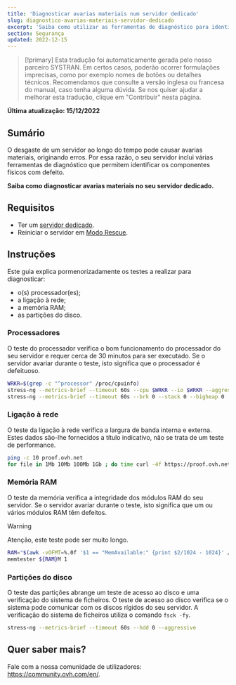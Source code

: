 ```yaml
---
title: 'Diagnosticar avarias materiais num servidor dedicado'
slug: diagnostico-avarias-materiais-servidor-dedicado
excerpt: 'Saiba como utilizar as ferramentas de diagnóstico para identificar avarias materiais no seu servidor'
section: Segurança
updated: 2022-12-15
---
```


> [!primary]
> Esta tradução foi automaticamente gerada pelo nosso parceiro SYSTRAN. Em certos casos, poderão ocorrer formulações imprecisas, como por exemplo nomes de botões ou detalhes técnicos. Recomendamos que consulte a versão inglesa ou francesa do manual, caso tenha alguma dúvida. Se nos quiser ajudar a melhorar esta tradução, clique em "Contribuir" nesta página.
>

**Última atualização: 15/12/2022**

## Sumário

O desgaste de um servidor ao longo do tempo pode causar avarias materiais, originando erros. Por essa razão, o seu servidor inclui várias ferramentas de diagnóstico que permitem identificar os componentes físicos com defeito.

**Saiba como diagnosticar avarias materiais no seu servidor dedicado.**

## Requisitos

- Ter um [servidor dedicado](https://www.ovhcloud.com/pt/bare-metal/).
- Reiniciar o servidor em [Modo Rescue](https://docs.ovh.com/pt/dedicated/rescue_mode/).

## Instruções

Este guia explica pormenorizadamente os testes a realizar para diagnosticar:

- o(s) processador(es);
- a ligação à rede;
- a memória RAM;
- as partições do disco.

### Processadores

O teste do processador verifica o bom funcionamento do processador do seu servidor e requer cerca de 30 minutos para ser executado. Se o servidor avariar durante o teste, isto significa que o processador é defeituoso.

```bash
WRKR=$(grep -c "^processor" /proc/cpuinfo)
stress-ng --metrics-brief --timeout 60s --cpu $WRKR --io $WRKR --aggressive --ignite-cpu --maximize --pathological
stress-ng --metrics-brief --timeout 60s --brk 0 --stack 0 --bigheap 0 
```

### Ligação à rede

O teste da ligação à rede verifica a largura de banda interna e externa. Estes dados são-lhe fornecidos a título indicativo, não se trata de um teste de performance.

```bash
ping -c 10 proof.ovh.net
for file in 1Mb 10Mb 100Mb 1Gb ; do time curl -4f https://proof.ovh.net/files/${file}.dat -o /dev/null; done
```

### Memória RAM

O teste da memória verifica a integridade dos módulos RAM do seu servidor. Se o servidor avariar durante o teste, isto significa que um ou vários módulos RAM têm defeitos.

> [!warning]
> Atenção, este teste pode ser muito longo.

```bash
RAM="$(awk -vOFMT=%.0f '$1 == "MemAvailable:" {print $2/1024 - 1024}' /proc/meminfo)"
memtester ${RAM}M 1
```

### Partições do disco

O teste das partições abrange um teste de acesso ao disco e uma verificação do sistema de ficheiros. O teste de acesso ao disco verifica se o sistema pode comunicar com os discos rígidos do seu servidor. A verificação do sistema de ficheiros utiliza o comando `fsck -fy`.

```bash
stress-ng --metrics-brief --timeout 60s --hdd 0 --aggressive
```

## Quer saber mais?

Fale com a nossa comunidade de utilizadores: <https://community.ovh.com/en/>.
